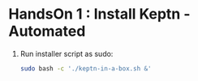 # HandsOn 1 : Install Keptn - Automated


1.   Run installer script as sudo:

	 ```bash
     sudo bash -c './keptn-in-a-box.sh &'
     ```